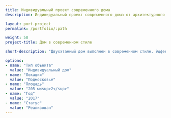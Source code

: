 ```yaml
---
title: Индивидуальный проект современного дома
description: Индивидуальный проект современного дома от архитектурного бюро А510. Индивидуальное проектирование на заказ.

layout: port-project
permalink: /portfolio/:path

weight: 58
project-title: Дом в современном стиле

short-description: "Двухэтажный дом выполнен в современном стиле. Эффектный внешний вид и прекрасная внутренняя планировка совмещены с простотой конструкций и экономичностью строительства."

options:
- name: "Тип объекта"
  value: "Индивидуальный дом"
- name: "Локация"
  value: "Подмосковье"
- name: "Площадь"
  value: "205 м<sup>2</sup>"
- name: "Год"
  value: "2017"
- name: "Статус"
  value: "Реализован"
---
```

